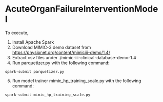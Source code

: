 # AcuteOrganFailureInterventionModel

To execute,

1. Install Apache Spark
2. Download MIMIC-3 demo dataset from https://physionet.org/content/mimiciii-demo/1.4/
3. Extract csv files under ./mimic-iii-clinical-database-demo-1.4
4. Run parquetizer.py with the following command:

`spark-submit parquetizer.py`

5. Run model trainer mimic_hp_training_scale.py with the following command:

`spark-submit mimic_hp_training_scale.py`
